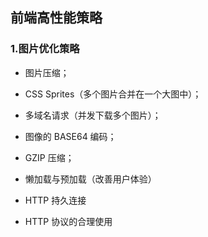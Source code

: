 ## 前端高性能策略

### 1.图片优化策略

- 图片压缩；
- CSS Sprites（多个图片合并在一个大图中）；

- 多域名请求（并发下载多个图片）；

- 图像的 BASE64 编码；

- GZIP 压缩；
- 懒加载与预加载（改善用户体验）

- HTTP 持久连接

- HTTP 协议的合理使用















